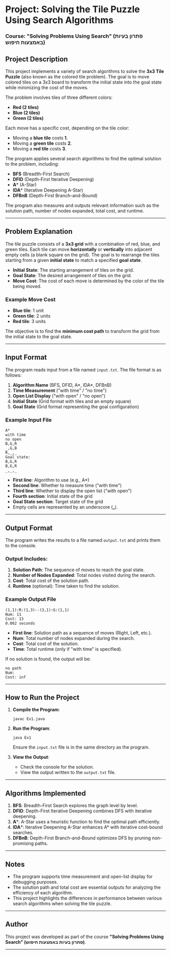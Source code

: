 # Project: Solving the Tile Puzzle Using Search Algorithms

### Course: "Solving Problems Using Search" (פתרון בעיות באמצעות חיפוש)

## Project Description

This project implements a variety of search algorithms to solve the **3x3 Tile Puzzle** (also known as the colored tile problem). The goal is to move colored tiles on a 3x3 board to transform the initial state into the goal state while minimizing the cost of the moves.

The problem involves tiles of three different colors:

- **Red (2 tiles)**
- **Blue (2 tiles)**
- **Green (2 tiles)**

Each move has a specific cost, depending on the tile color:

- Moving a **blue tile** costs **1**.
- Moving a **green tile** costs **2**.
- Moving a **red tile** costs **3**.

The program applies several search algorithms to find the optimal solution to the problem, including:

- **BFS** (Breadth-First Search)
- **DFID** (Depth-First Iterative Deepening)
- **A**\* (A-Star)
- **IDA**\* (Iterative Deepening A-Star)
- **DFBnB** (Depth-First Branch-and-Bound)

The program also measures and outputs relevant information such as the solution path, number of nodes expanded, total cost, and runtime.

---

## Problem Explanation

The tile puzzle consists of a **3x3 grid** with a combination of red, blue, and green tiles. Each tile can move **horizontally** or **vertically** into adjacent empty cells (a blank square on the grid). The goal is to rearrange the tiles starting from a given **initial state** to match a specified **goal state**.

- **Initial State**: The starting arrangement of tiles on the grid.
- **Goal State**: The desired arrangement of tiles on the grid.
- **Move Cost**: The cost of each move is determined by the color of the tile being moved.

### Example Move Cost

- **Blue tile**: 1 unit
- **Green tile**: 2 units
- **Red tile**: 3 units

The objective is to find the **minimum cost path** to transform the grid from the initial state to the goal state.

---

## Input Format

The program reads input from a file named `input.txt`. The file format is as follows:

1. **Algorithm Name** (BFS, DFID, A\*, IDA\*, DFBnB)
2. **Time Measurement** ("with time" / "no time")
3. **Open List Display** ("with open" / "no open")
4. **Initial State** (Grid format with tiles and an empty square)
5. **Goal State** (Grid format representing the goal configuration)

### Example Input File

```
A*
with time
no open
B,G,R
_,G,B
R,_,_
Goal state:
B,G,R
B,G,R
_,_,_
```

- **First line**: Algorithm to use (e.g., A\*)
- **Second line**: Whether to measure time ("with time")
- **Third line**: Whether to display the open list ("with open")
- **Fourth section**: Initial state of the grid
- **Goal State section**: Target state of the grid
- Empty cells are represented by an underscore (**\_**).

---

## Output Format

The program writes the results to a file named `output.txt` and prints them to the console.

### Output Includes:

1. **Solution Path**: The sequence of moves to reach the goal state.
2. **Number of Nodes Expanded**: Total nodes visited during the search.
3. **Cost**: Total cost of the solution path.
4. **Runtime** (optional): Time taken to find the solution.

### Example Output File

```
(1,1):R:(1,3)--(3,1):G:(1,1)
Num: 11
Cost: 13
0.002 seconds
```

- **First line**: Solution path as a sequence of moves (Right, Left, etc.).
- **Num**: Total number of nodes expanded during the search.
- **Cost**: Total cost of the solution.
- **Time**: Total runtime (only if "with time" is specified).

If no solution is found, the output will be:

```
no path
Num:
Cost: inf
```

---

## How to Run the Project

1. **Compile the Program**:

   ```
   javac Ex1.java
   ```

2. **Run the Program**:

   ```
   java Ex1
   ```

   Ensure the `input.txt` file is in the same directory as the program.

3. **View the Output**:

   - Check the console for the solution.
   - View the output written to the `output.txt` file.

---

## Algorithms Implemented

1. **BFS**: Breadth-First Search explores the graph level by level.
2. **DFID**: Depth-First Iterative Deepening combines DFS with iterative deepening.
3. **A**\*: A-Star uses a heuristic function to find the optimal path efficiently.
4. **IDA**\*: Iterative Deepening A-Star enhances A\* with iterative cost-bound searches.
5. **DFBnB**: Depth-First Branch-and-Bound optimizes DFS by pruning non-promising paths.

---

## Notes

- The program supports time measurement and open-list display for debugging purposes.
- The solution path and total cost are essential outputs for analyzing the efficiency of each algorithm.
- This project highlights the differences in performance between various search algorithms when solving the tile puzzle.

---

## Author

This project was developed as part of the course **"Solving Problems Using Search" (פתרון בעיות באמצעות חיפוש)**.

---

